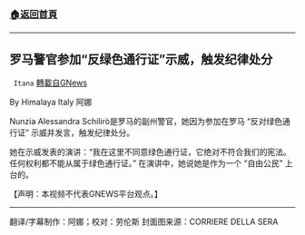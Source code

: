###  [:house:返回首頁](https://github.com/ourhimalayas/txt)
---


## 罗马警官参加“反绿色通行证”示威，触发纪律处分
` Itana` [轉載自GNews](https://gnews.org/zh-hans/1557601/)

By Himalaya Italy 阿娜



Nunzia Alessandra Schilirò是罗马的副州警官，她因为参加在罗马 “反对绿色通行证” 示威并发言，触发纪律处分。

她在示威发表的演讲：“我在这里不同意绿色通行证，它绝对不符合我们的宪法。任何权利都不能从属于绿色通行证。” 在演讲中，她说她是作为一个 “自由公民” 上台的。

【声明：本视频不代表GNEWS平台观点。】

* * *

翻译/字幕制作：阿娜；校对：劳伦斯
封面图来源：CORRIERE DELLA SERA
